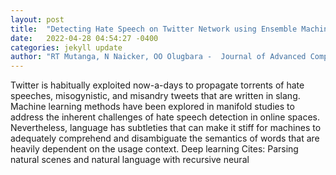 ```yaml
---
layout: post
title:  "Detecting Hate Speech on Twitter Network using Ensemble Machine Learning"
date:   2022-04-28 04:54:27 -0400
categories: jekyll update
author: "RT Mutanga, N Naicker, OO Olugbara -  Journal of Advanced Computer Science and , 2022"
---
```

Twitter is habitually exploited now-a-days to propagate torrents of hate speeches, misogynistic, and misandry tweets that are written in slang. Machine learning methods have been explored in manifold studies to address the inherent challenges of hate speech detection in online spaces. Nevertheless, language has subtleties that can make it stiff for machines to adequately comprehend and disambiguate the semantics of words that are heavily dependent on the usage context. Deep learning Cites: Parsing natural scenes and natural language with recursive neural